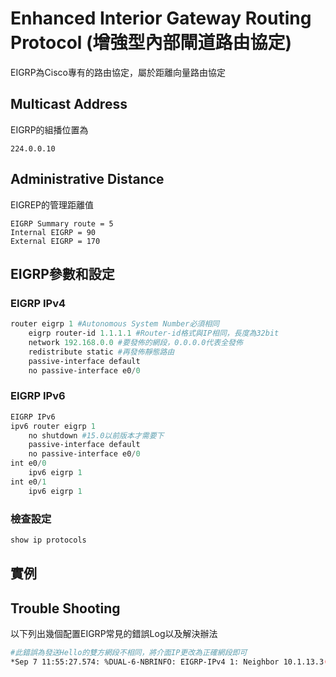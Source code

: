 # Enhanced Interior Gateway Routing Protocol (增強型內部閘道路由協定) #

EIGRP為Cisco專有的路由協定，屬於距離向量路由協定


## Multicast Address ##

EIGRP的組播位置為

	224.0.0.10

## Administrative Distance ##

EIGREP的管理距離值

	EIGRP Summary route = 5
	Internal EIGRP = 90
	External EIGRP = 170

## EIGRP參數和設定 ##

### EIGRP IPv4 ###

```powershell
router eigrp 1 #Autonomous System Number必須相同
	eigrp router-id 1.1.1.1 #Router-id格式與IP相同，長度為32bit
	network 192.168.0.0 #要發佈的網段，0.0.0.0代表全發佈
	redistribute static #再發佈靜態路由 
	passive-interface default  
	no passive-interface e0/0
```	


### EIGRP IPv6 ###

```powershell
EIGRP IPv6 
ipv6 router eigrp 1 
	no shutdown #15.0以前版本才需要下 
	passive-interface default 
	no passive-interface e0/0 
int e0/0 
	ipv6 eigrp 1 
int e0/1 
	ipv6 eigrp 1
```

### 檢查設定 ###

```bash
show ip protocols 
```

## 實例 ##

## Trouble Shooting ##
以下列出幾個配置EIGRP常見的錯誤Log以及解決辦法

```bash
#此錯誤為發送Hello的雙方網段不相同，將介面IP更改為正確網段即可
*Sep 7 11:55:27.574: %DUAL-6-NBRINFO: EIGRP-IPv4 1: Neighbor 10.1.13.3(Ethernet0/0) is blocked: not on common subnet (10.1.12.2/24)
```